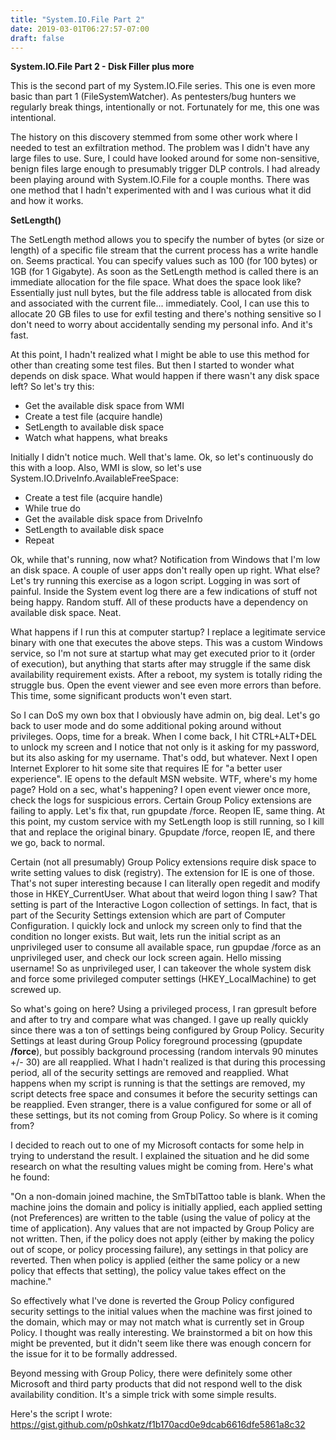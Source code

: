 ```yaml
---
title: "System.IO.File Part 2"
date: 2019-03-01T06:27:57-07:00 
draft: false
---
```



**System.IO.File Part 2 - Disk Filler plus more**

This is the second part of my System.IO.File series. This one is even more basic than part 1 (FileSystemWatcher). As pentesters/bug hunters we regularly break things, intentionally or not. Fortunately for me, this one was intentional.

The history on this discovery stemmed from some other work where I needed to test an exfiltration method. The problem was I didn't have any large files to use. Sure, I could have looked around for some non-sensitive, benign files large enough to presumably trigger DLP controls. I had already been playing around with System.IO.File for a couple months. There was one method that I hadn't experimented with and I was curious what it did and how it works.

**SetLength()**

The SetLength method allows you to specify the number of bytes (or size or length) of a specific file stream that the current process has a write handle on. Seems practical. You can specify values such as 100 (for 100 bytes) or 1GB (for 1 Gigabyte). As soon as the SetLength method is called there is an immediate allocation for the file space. What does the space look like? Essentially just null bytes, but the file address table is allocated from disk and associated with the current file... immediately. Cool, I can use this to allocate 20 GB files to use for exfil testing and there's nothing sensitive so I don't need to worry about accidentally sending my personal info. And it's fast.

At this point, I hadn't realized what I might be able to use this method for other than creating some test files. But then I started to wonder what depends on disk space. What would happen if there wasn't any disk space left? So let's try this:

* Get the available disk space from WMI
* Create a test file (acquire handle)
* SetLength to available disk space
* Watch what happens, what breaks

Initially I didn't notice much. Well that's lame. Ok, so let's continuously do this with a loop. Also, WMI is slow, so let's use System.IO.DriveInfo.AvailableFreeSpace:

* Create a test file (acquire handle)
* While true do
* Get the available disk space from DriveInfo
* SetLength to available disk space
* Repeat

Ok, while that's running, now what? Notification from Windows that I'm low an disk space. A couple of user apps don't really open up right. What else? Let's try running this exercise as a logon script. Logging in was sort of painful. Inside the System event log there are a few indications of stuff not being happy. Random stuff. All of these products have a dependency on available disk space. Neat.

What happens if I run this at computer startup? I replace a legitimate service binary with one that executes the above steps. This was a custom Windows service, so I'm not sure at startup what may get executed prior to it (order of execution), but anything that starts after may struggle if the same disk availability requirement exists. After a reboot, my system is totally riding the struggle bus. Open the event viewer and see even more errors than before. This time, some significant products won't even start.

So I can DoS my own box that I obviously have admin on, big deal. Let's go back to user mode and do some additional poking around without privileges. Oops, time for a break. When I come back, I hit CTRL+ALT+DEL to unlock my screen and I notice that not only is it asking for my password, but its also asking for my username. That's odd, but whatever. Next I open Internet Explorer to hit some site that requires IE for "a better user experience". IE opens to the default MSN website. WTF, where's my home page? Hold on a sec, what's happening? I open event viewer once more, check the logs for suspicious errors. Certain Group Policy extensions are failing to apply. Let's fix that, run gpupdate /force. Reopen IE, same thing. At this point, my custom service with my SetLength loop is still running, so I kill that and replace the original binary. Gpupdate /force, reopen IE, and there we go, back to normal.

Certain (not all presumably) Group Policy extensions require disk space to write setting values to disk (registry). The extension for IE is one of those. That's not super interesting because I can literally open regedit and modify those in HKEY_CurrentUser. What about that weird logon thing I saw? That setting is part of the Interactive Logon collection of settings. In fact, that is part of the Security Settings extension which are part of Computer Configuration. I quickly lock and unlock my screen only to find that the condition no longer exists. But wait, lets run the initial script as an unprivileged user to consume all available space, run gpupdae /force as an unprivileged user, and check our lock screen again. Hello missing username! So as unprivileged user, I can takeover the whole system disk and force some privileged computer settings (HKEY_LocalMachine) to get screwed up.

So what's going on here? Using a privileged process, I ran gpresult before and after to try and compare what was changed. I gave up really quickly since there was a ton of settings being configured by Group Policy. Security Settings at least during Group Policy foreground processing (gpupdate **/force**), but possibly background processing (random intervals 90 minutes +/- 30) are all reapplied. What I hadn't realized is that during this processing period, all of the security settings are removed and reapplied. What happens when my script is running is that the settings are removed, my script detects free space and consumes it before the security settings can be reapplied. Even stranger, there is a value configured for some or all of these settings, but its not coming from Group Policy. So where is it coming from?

I decided to reach out to one of my Microsoft contacts for some help in trying to understand the result. I explained the situation and he did some research on what the resulting values might be coming from. Here's what he found:

"On a non-domain joined machine, the SmTblTattoo table is blank. When the machine joins the domain and policy is initially applied, each applied setting (not Preferences) are written to the table (using the value of policy at the time of application). Any values that are not impacted by Group Policy are not written. Then, if the policy does not apply (either by making the policy out of scope, or policy processing failure), any settings in that policy are reverted. Then when policy is applied (either the same policy or a new policy that effects that setting), the policy value takes effect on the machine."

So effectively what I've done is reverted the Group Policy configured security settings to the initial values when the machine was first joined to the domain, which may or may not match what is currently set in Group Policy. I thought was really interesting. We brainstormed a bit on how this might be prevented, but it didn't seem like there was enough concern for the issue for it to be formally addressed. 

Beyond messing with Group Policy, there were definitely some other Microsoft and third party products that did not respond well to the disk availability condition. It's a simple trick with some simple results.

Here's the script I wrote:
https://gist.github.com/p0shkatz/f1b170acd0e9dcab6616dfe5861a8c32